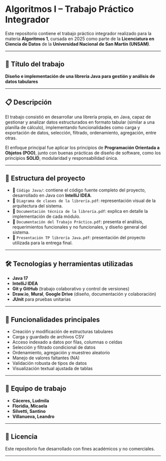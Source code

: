 # Algoritmos I – Trabajo Práctico Integrador

Este repositorio contiene el trabajo práctico integrador realizado para la materia **Algoritmos 1**, cursada en 2025 como parte de la **Licenciatura en Ciencia de Datos** de la **Universidad Nacional de San Martín (UNSAM)**.

---

## 📌 Título del trabajo

**Diseño e implementación de una librería Java para gestión y análisis de datos tabulares**

---

## 📋 Descripción

El trabajo consistió en desarrollar una librería propia, en Java, capaz de gestionar y analizar datos estructurados en formato tabular (similar a una planilla de cálculo), implementando funcionalidades como carga y exportación de datos, selección, filtrado, ordenamiento, agregación, entre otras.

El enfoque principal fue aplicar los principios de **Programación Orientada a Objetos (POO)**, junto con buenas prácticas de diseño de software, como los principios **SOLID**, modularidad y responsabilidad única.

---

## 🧩 Estructura del proyecto

- 📁 `Código Java/`: contiene el código fuente completo del proyecto, desarrollado en Java con **IntelliJ IDEA**.
- 📄 `Diagrama de clases de la librería.pdf`: representación visual de la arquitectura del sistema.
- 📄 `Documentación técnica de la librería.pdf`: explica en detalle la implementación de cada módulo.
- 📄 `Documentación del Trabajo Práctico.pdf`: presenta el análisis, requerimientos funcionales y no funcionales, y diseño general del sistema.
- 📄 `Presentación TP librería Java.pdf`: presentación del proyecto utilizada para la entrega final.

---

## 🛠 Tecnologías y herramientas utilizadas

- **Java 17**
- **IntelliJ IDEA**
- **Git y GitHub** (trabajo colaborativo y control de versiones)
- **Draw.io**, **Mural**, **Google Drive** (diseño, documentación y colaboración)
- **JUnit** para pruebas unitarias

---

## 🧱 Funcionalidades principales

- Creación y modificación de estructuras tabulares
- Carga y guardado de archivos CSV
- Acceso indexado a datos por filas, columnas o celdas
- Selección y filtrado condicional de datos
- Ordenamiento, agregación y muestreo aleatorio
- Manejo de valores faltantes (NA)
- Validación robusta de tipos de datos
- Visualización textual ajustada de tablas

---

## 👥 Equipo de trabajo

- **Cáceres, Ludmila**
- **Floridia, Micaela**
- **Silvetti, Santino**
- **Villanueva, Leandro**

---

## 📎 Licencia

Este repositorio fue desarrollado con fines académicos y no comerciales.

---
